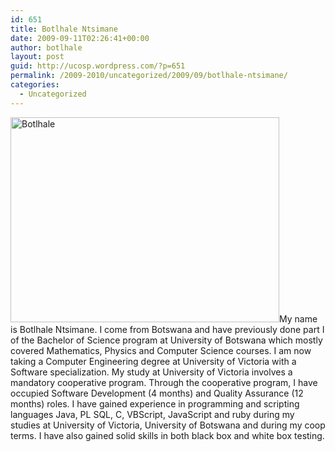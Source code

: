 ```yaml
---
id: 651
title: Botlhale Ntsimane
date: 2009-09-11T02:26:41+00:00
author: botlhale
layout: post
guid: http://ucosp.wordpress.com/?p=651
permalink: /2009-2010/uncategorized/2009/09/botlhale-ntsimane/
categories:
  - Uncategorized
---
```

<img class="size-full wp-image-650 alignleft" title="Botlhale" src="http://ucosp.files.wordpress.com/2009/09/dsc038011.jpg" alt="Botlhale" width="430" height="328" srcset="http://ucosp.ca/wp-content/uploads/2009/09/dsc038011.jpg 1913w, http://ucosp.ca/wp-content/uploads/2009/09/dsc038011-300x229.jpg 300w, http://ucosp.ca/wp-content/uploads/2009/09/dsc038011-1024x782.jpg 1024w" sizes="(max-width: 430px) 100vw, 430px" />My name is Botlhale Ntsimane. I come from Botswana and have previously done part I of the Bachelor of Science program at University of Botswana which mostly covered Mathematics, Physics and Computer Science courses. I am now taking a Computer Engineering degree at University of Victoria with a Software specialization. My study at University of Victoria involves a mandatory cooperative program. Through the cooperative program, I have occupied Software Development (4 months) and Quality Assurance (12 months) roles. I have gained experience in programming and scripting languages Java, PL SQL, C, VBScript, JavaScript and ruby during my studies at University of Victoria, University of Botswana and during my coop terms. I have also gained solid skills in both black box and white box testing.